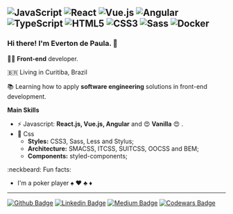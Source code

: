 ![JavaScript](https://img.shields.io/badge/-JavaScript-black?style=flat-square&logo=javascript)
![React](https://img.shields.io/badge/-React-FFFFFF?style=flat-square&logo=React)
![Vue.js](https://img.shields.io/badge/-Vuejs-35495e?style=flat-square&logo=Vue.js)
![Angular](https://img.shields.io/badge/-Angular-DD0031?style=flat-square&logo=angular)
![TypeScript](https://img.shields.io/badge/-TypeScript-007ACC?style=flat-square&logo=typescript)
![HTML5](https://img.shields.io/badge/-HTML5-E34F26?style=flat-square&logo=html5&logoColor=white)
![CSS3](https://img.shields.io/badge/-CSS3-1572B6?style=flat-square&logo=css3)
![Sass](https://img.shields.io/badge/-Sass-CC6699?style=flat-square&logo=sass&logoColor=white)
![Docker](https://img.shields.io/badge/-Docker-2496ED?style=flat-square&logo=docker&logoColor=white)
---

### Hi there! I'm Everton de Paula. 👋

:man_technologist: **Front-end** developer.

🇧🇷  Living in Curitiba, Brazil

:books: Learning how to apply **software engineering** solutions in front-end development.

**Main Skills**
  - ⚡ Javascript: **React.js, Vue.js, Angular** and :heart_eyes: **Vanilla** :heart_eyes: .
  - :sparkling_heart: Css   
    - **Styles:** CSS3, Sass, Less and Stylus;
    - **Architecture:** SMACSS, ITCSS, SUITCSS, OOCSS and BEM;
    - **Components:** styled-components;


:neckbeard: Fun facts:
  - I'm a poker player :spades: :hearts: :clubs: :diamonds:

---

[![Github Badge](https://img.shields.io/badge/-Github-000?style=flat-square&logo=Github&logoColor=white&link=https://github.com/evertonthepaula)](https://github.com/evertonthepaula)
[![Linkedin Badge](https://img.shields.io/badge/-LinkedIn-blue?style=flat-square&logo=Linkedin&logoColor=white)](https://www.linkedin.com/in/evertonthepaula/)
[![Medium Badge](https://img.shields.io/badge/-Medium-02b875?style=flat-square&logo=Medium&logoColor=white&link=https://medium.com/@evertonthepaula)](https://medium.com/@evertonthepaula)
[![Codewars Badge](https://www.codewars.com/users/evertonthepaula/badges/micro)](hhttps://www.codewars.com/users/evertonthepaula)
